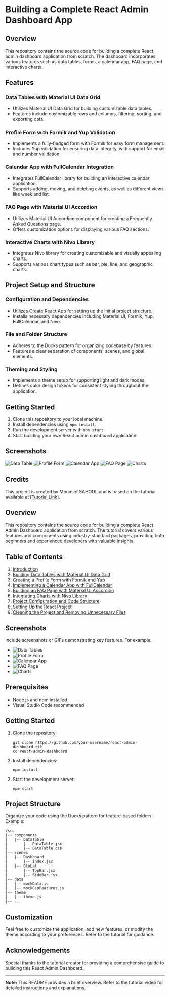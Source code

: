 <div class="DialogAnswer__content DialogAnswer__content_size_wide"><div><div><div class="Markdown markdown-body"><h1>Building a Complete React Admin Dashboard App</h1>
<h2>Overview</h2>
<p>This repository contains the source code for building a complete React admin dashboard application from scratch. The dashboard incorporates various features such as data tables, forms, a calendar app, FAQ page, and interactive charts.</p>
<h2>Features</h2>
<h3>Data Tables with Material UI Data Grid</h3>
<ul>
<li>Utilizes Material UI Data Grid for building customizable data tables.</li>
<li>Features include customizable rows and columns, filtering, sorting, and exporting data.</li>
</ul>
<h3>Profile Form with Formik and Yup Validation</h3>
<ul>
<li>Implements a fully-fledged form with Formik for easy form management.</li>
<li>Includes Yup validation for ensuring data integrity, with support for email and number validation.</li>
</ul>
<h3>Calendar App with FullCalendar Integration</h3>
<ul>
<li>Integrates FullCalendar library for building an interactive calendar application.</li>
<li>Supports adding, moving, and deleting events, as well as different views like week and list.</li>
</ul>
<h3>FAQ Page with Material UI Accordion</h3>
<ul>
<li>Utilizes Material UI Accordion component for creating a Frequently Asked Questions page.</li>
<li>Offers customization options for displaying various FAQ sections.</li>
</ul>
<h3>Interactive Charts with Nivo Library</h3>
<ul>
<li>Integrates Nivo library for creating customizable and visually appealing charts.</li>
<li>Supports various chart types such as bar, pie, line, and geographic charts.</li>
</ul>
<h2>Project Setup and Structure</h2>
<h3>Configuration and Dependencies</h3>
<ul>
<li>Utilizes Create React App for setting up the initial project structure.</li>
<li>Installs necessary dependencies including Material UI, Formik, Yup, FullCalendar, and Nivo.</li>
</ul>
<h3>File and Folder Structure</h3>
<ul>
<li>Adheres to the Ducks pattern for organizing codebase by features.</li>
<li>Features a clear separation of components, scenes, and global elements.</li>
</ul>
<h3>Theming and Styling</h3>
<ul>
<li>Implements a theme setup for supporting light and dark modes.</li>
<li>Defines color design tokens for consistent styling throughout the application.</li>
</ul>
<h2>Getting Started</h2>
<ol>
<li>Clone this repository to your local machine.</li>
<li>Install dependencies using <code>npm install</code>.</li>
<li>Run the development server with <code>npm start</code>.</li>
<li>Start building your own React admin dashboard application!</li>
</ol>
<h2>Screenshots</h2>
<p><img src="screenshots/data_table.png" alt="Data Table">
<img src="screenshots/profile_form.png" alt="Profile Form">
<img src="screenshots/calendar_app.png" alt="Calendar App">
<img src="screenshots/faq_page.png" alt="FAQ Page">
<img src="screenshots/charts.png" alt="Charts"></p>
<h2>Credits</h2>
<p>This project is created by Mounsef SAHOUL and is based on the tutorial available at <a href="https://www.youtube.com/watch?v=wYpCWwD1oz0&t=9291s">[Tutorial Link]</a>.</p>
<h2>Overview</h2>
<p>This repository contains the source code for building a complete React Admin Dashboard application from scratch. The tutorial covers various features and components using industry-standard packages, providing both beginners and experienced developers with valuable insights.</p>
<h2>Table of Contents</h2>
<ol>
<li><a href="#introduction" target="_blank">Introduction</a></li>
<li><a href="#building-data-tables" target="_blank">Building Data Tables with Material UI Data Grid</a></li>
<li><a href="#profile-form" target="_blank">Creating a Profile Form with Formik and Yup</a></li>
<li><a href="#calendar-app" target="_blank">Implementing a Calendar App with FullCalendar</a></li>
<li><a href="#faq-page" target="_blank">Building an FAQ Page with Material UI Accordion</a></li>
<li><a href="#integrating-charts" target="_blank">Integrating Charts with Nivo Library</a></li>
<li><a href="#project-configuration" target="_blank">Project Configuration and Code Structure</a></li>
<li><a href="#setting-up-react-project" target="_blank">Setting Up the React Project</a></li>
<li><a href="#cleaning-the-project" target="_blank">Cleaning the Project and Removing Unnecessary Files</a></li>
</ol>
<h2>Screenshots</h2>
<p>Include screenshots or GIFs demonstrating key features. For example:</p>
<ul>
<li><img src="screenshots/data_tables.png" alt="Data Tables"></li>
<li><img src="screenshots/profile_form.gif" alt="Profile Form"></li>
<li><img src="screenshots/calendar_app.png" alt="Calendar App"></li>
<li><img src="screenshots/faq_page.png" alt="FAQ Page"></li>
<li><img src="screenshots/charts.gif" alt="Charts"></li>
</ul>
<h2>Prerequisites</h2>
<ul>
<li>Node.js and npm installed</li>
<li>Visual Studio Code recommended</li>
</ul>
<h2>Getting Started</h2>
<ol>
<li>
<p>Clone the repository:</p>
<pre><code class="language-bash hljs" data-highlighted="yes">git <span class="hljs-built_in">clone</span> https://github.com/your-username/react-admin-dashboard.git
<span class="hljs-built_in">cd</span> react-admin-dashboard
</code></pre>
</li>
<li>
<p>Install dependencies:</p>
<pre><code class="language-bash hljs" data-highlighted="yes">npm install
</code></pre>
</li>
<li>
<p>Start the development server:</p>
<pre><code class="language-bash hljs" data-highlighted="yes">npm start
</code></pre>
</li>
</ol>
<h2>Project Structure</h2>
<p>Organize your code using the Ducks pattern for feature-based folders. Example:</p>
<pre><code data-highlighted="yes" class="hljs language-lua">/src
|<span class="hljs-comment">-- components</span>
|   |<span class="hljs-comment">-- DataTable</span>
|       |<span class="hljs-comment">-- DataTable.jsx</span>
|       |<span class="hljs-comment">-- DataTable.css</span>
|<span class="hljs-comment">-- scenes</span>
|   |<span class="hljs-comment">-- Dashboard</span>
|       |<span class="hljs-comment">-- index.jsx</span>
|   |<span class="hljs-comment">-- Global</span>
|       |<span class="hljs-comment">-- TopBar.jsx</span>
|       |<span class="hljs-comment">-- SideBar.jsx</span>
|<span class="hljs-comment">-- data</span>
|   |<span class="hljs-comment">-- mockData.js</span>
|   |<span class="hljs-comment">-- mockGeoFeatures.js</span>
|<span class="hljs-comment">-- theme</span>
|   |<span class="hljs-comment">-- theme.js</span>
|<span class="hljs-comment">-- ...</span>
</code></pre>
<h2>Customization</h2>
<p>Feel free to customize the application, add new features, or modify the theme according to your preferences. Refer to the tutorial for guidance.</p>
<h2>Acknowledgements</h2>
<p>Special thanks to the tutorial creator for providing a comprehensive guide to building this React Admin Dashboard.</p>
<hr>
<p><strong>Note:</strong> This README provides a brief overview. Refer to the tutorial video for detailed instructions and explanations.</p></div></div></div><row class="DialogReactions DialogReactions_answer" y-center="true"><row class="DialogReactions__action DialogReactions__action_like Icon Icon_like Icon_clickable" style="width: 16px; height: 18px;"><svg class="Icon__svg"><use href="#Icon-like"></use></svg><div class="Icon__hitbox Icon__hitbox_size_normal"></div></row><row class="DialogReactions__action DialogReactions__action_dislike Icon Icon_dislike Icon_clickable" style="width: 16px; height: 18px;"><svg class="Icon__svg"><use href="#Icon-dislike"></use></svg><div class="Icon__hitbox Icon__hitbox_size_normal"></div></row><row class="DialogReactions__action DialogReactions__action_paste Icon Icon_paste Icon_clickable" style="width: 13.244px; height: 15px;"><svg class="Icon__svg"><use href="#Icon-paste"></use></svg><div class="Icon__hitbox Icon__hitbox_size_normal"></div></row><row class="DialogReactions__action DialogReactions__action_copy Icon Icon_copy Icon_clickable" style="width: 16px; height: 18px;"><svg class="Icon__svg"><use href="#Icon-copy"></use></svg><div class="Icon__hitbox Icon__hitbox_size_normal"></div></row></row></div>

